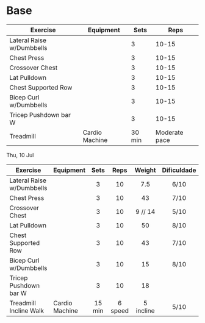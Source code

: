 # Base

| Exercise                  | Equipment      | Sets   | Reps          |
| ------------------------- | -------------- | ------ | ------------- |
| Lateral Raise w/Dumbbells |                | 3      | 10-15         |
| Chest Press               |                | 3      | 10-15         |
| Crossover Chest           |                | 3      | 10-15         |
| Lat Pulldown              |                | 3      | 10-15         |
| Chest Supported Row       |                | 3      | 10-15         |
| Bicep Curl w/Dumbbells    |                | 3      | 10-15         |
| Tricep Pushdown bar W     |                | 3      | 10-15         |
| Treadmill                 | Cardio Machine | 30 min | Moderate pace |

Thu, 10 Jul

| Exercise                  | Equipment      |  Sets  |  Reps   |  Weight   | Dificuldade |
| ------------------------- | -------------- | :----: | :-----: | :-------: | :---------: |
| Lateral Raise w/Dumbbells |                |   3    |   10    |    7.5    |    6/10     |
| Chest Press               |                |   3    |   10    |    43     |    7/10     |
| Crossover Chest           |                |   3    |   10    |  9 // 14  |    5/10     |
| Lat Pulldown              |                |   3    |   10    |    50     |    8/10     |
| Chest Supported Row       |                |   3    |   10    |    43     |    7/10     |
| Bicep Curl w/Dumbbells    |                |   3    |   10    |    15     |    8/10     |
| Tricep Pushdown bar W     |                |   3    |   10    |    18     |             |
| Treadmill Incline Walk    | Cardio Machine | 15 min | 6 speed | 5 incline |    5/10     |
